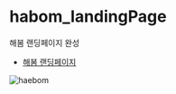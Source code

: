 # habom_landingPage

해봄 랜딩페이지 완성

- [해봄 랜딩페이지](https://zeroyouth.github.io/haebom_landing/)

![haebom](https://user-images.githubusercontent.com/86909942/167584957-8f997d3b-0b44-4733-aa13-704c40763a83.gif)
